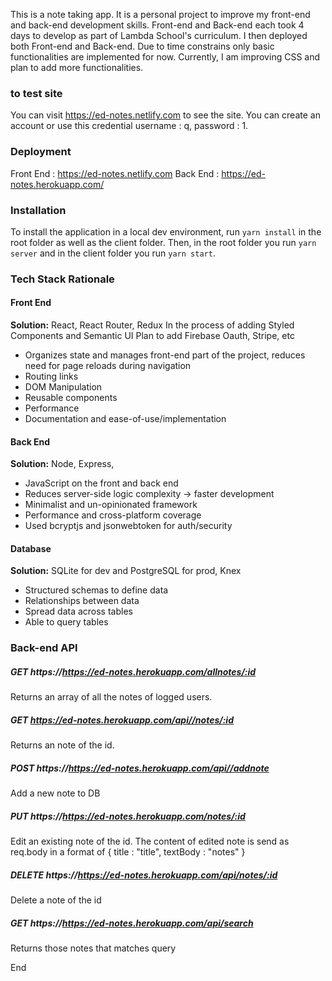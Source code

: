 This is a note taking app.
It is a personal project to improve my front-end and back-end development skills.
Front-end and Back-end each took 4 days to develop as part of Lambda School's curriculum. I then deployed both Front-end and Back-end.
Due to time constrains only basic functionalities are implemented for now.
Currently, I am improving CSS and plan to add more functionalities.

### to test site

You can visit https://ed-notes.netlify.com to see the site. You can create an account or use this credential username : q, password : 1.

### Deployment

Front End : https://ed-notes.netlify.com
Back End : https://ed-notes.herokuapp.com/

### Installation

To install the application in a local dev environment, run `yarn install` in the root folder as well as the client folder. Then, in the root folder you run `yarn server` and in the client folder you run `yarn start`.

### Tech Stack Rationale

#### Front End

**Solution:** React, React Router, Redux
In the process of adding Styled Components and Semantic UI
Plan to add Firebase Oauth, Stripe, etc

- Organizes state and manages front-end part of the project, reduces need for page reloads during navigation
- Routing links
- DOM Manipulation
- Reusable components
- Performance
- Documentation and ease-of-use/implementation

#### Back End

**Solution:** Node, Express, 

- JavaScript on the front and back end
- Reduces server-side logic complexity -> faster development
- Minimalist and un-opinionated framework
- Performance and cross-platform coverage
- Used bcryptjs and jsonwebtoken for auth/security

#### Database

**Solution:** SQLite for dev and PostgreSQL for prod, Knex

- Structured schemas to define data
- Relationships between data
- Spread data across tables
- Able to query tables

### Back-end API

##### GET https://https://ed-notes.herokuapp.com/allnotes/:id

Returns an array of all the notes of logged users.

##### GET https://ed-notes.herokuapp.com/api//notes/:id

Returns an note of the id.

##### POST https://https://ed-notes.herokuapp.com/api//addnote

Add a new note to DB

##### PUT https://https://ed-notes.herokuapp.com/notes/:id

Edit an existing note of the id. The content of edited note is send as req.body in a format of
{
title : "title",
textBody : "notes"
}

##### DELETE https://https://ed-notes.herokuapp.com/api/notes/:id

Delete a note of the id

##### GET https://https://ed-notes.herokuapp.com/api/search

Returns those notes that matches query

End
